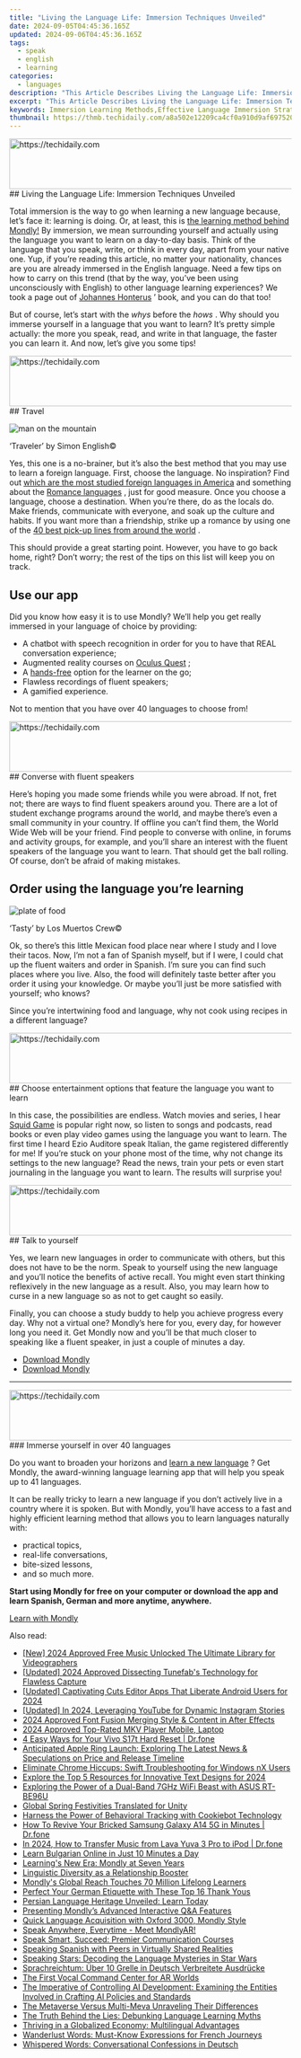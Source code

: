 ```yaml
---
title: "Living the Language Life: Immersion Techniques Unveiled"
date: 2024-09-05T04:45:36.165Z
updated: 2024-09-06T04:45:36.165Z
tags:
  - speak
  - english
  - learning
categories:
  - languages
description: "This Article Describes Living the Language Life: Immersion Techniques Unveiled"
excerpt: "This Article Describes Living the Language Life: Immersion Techniques Unveiled"
keywords: Immersion Learning Methods,Effective Language Immersion Strategies,Mastering New Languages Through Immersion,Language Acquisition,Cultural Immersion Language Programs,Full-Language Immersion Experience,Language Learning
thumbnail: https://thmb.techidaily.com/a8a502e12209ca4cf0a910d9af6975208a0b7497dd6ac900e046b6637a6b7e0e.jpg
---
```


<!-- affiliate ads begin -->
<a href="https://aligracehair.sjv.io/c/5597632/2115937/19272" target="_top" id="2115937">
  <img src="//a.impactradius-go.com/display-ad/19272-2115937" border="0" alt="https://techidaily.com" width="728" height="90"/>
</a>
<img height="0" width="0" src="https://aligracehair.sjv.io/i/5597632/2115937/19272" style="position:absolute;visibility:hidden;" border="0" />
<!-- affiliate ads end -->
## Living the Language Life: Immersion Techniques Unveiled

 Total immersion is the way to go when learning a new language because, let’s face it: learning is doing. Or, at least, this is [the learning method behind Mondly!](https://shop.mondly.com/affiliate.php?ACCOUNT=ATISTUDI&AFFILIATE=108875&PATH=https://www.mondly.com?AFFILIATE=108875)  By immersion, we mean surrounding yourself and actually using the language you want to learn on a day-to-day basis. Think of the language that you speak, write, or think in every day, apart from your native one. Yup, if you’re reading this article, no matter your nationality, chances are you are already immersed in the English language. Need a few tips on how to carry on this trend (that by the way, you’ve been using unconsciously with English) to other language learning experiences? We took a page out of [Johannes Honterus](https://shop.mondly.com/affiliate.php?ACCOUNT=ATISTUDI&AFFILIATE=108875&PATH=https://www.mondly.com?AFFILIATE=108875) ’ book, and you can do that too!

But of course, let’s start with the _whys_ before the _hows_  . Why should you immerse yourself in a language that you want to learn? It’s pretty simple actually: the more you speak, read, and write in that language, the faster you can learn it. And now, let’s give you some tips!

<!-- affiliate ads begin -->
<a href="https://aligracehair.sjv.io/c/5597632/1997635/19272" target="_top" id="1997635">
  <img src="//a.impactradius-go.com/display-ad/19272-1997635" border="0" alt="https://techidaily.com" width="728" height="90"/>
</a>
<img height="0" width="0" src="https://aligracehair.sjv.io/i/5597632/1997635/19272" style="position:absolute;visibility:hidden;" border="0" />
<!-- affiliate ads end -->
## Travel

![man on the mountain](https://edge.mondly.com/blog/wp-content/uploads/2021/12/man-on-the-mountain-960x720.jpg "How To Immerse Yourself In A Language: 6 Helpful Tips 2")

 ‘Traveler’ by Simon English©

 Yes, this one is a no-brainer, but it’s also the best method that you may use to learn a foreign language. First, choose the language. No inspiration? Find out [which are the most studied foreign languages in America](https://shop.mondly.com/affiliate.php?ACCOUNT=ATISTUDI&AFFILIATE=108875&PATH=https://www.mondly.com?AFFILIATE=108875) and something about the [Romance languages](https://shop.mondly.com/affiliate.php?ACCOUNT=ATISTUDI&AFFILIATE=108875&PATH=https://www.mondly.com?AFFILIATE=108875)  , just for good measure. Once you choose a language, choose a destination. When you’re there, do as the locals do. Make friends, communicate with everyone, and soak up the culture and habits. If you want more than a friendship, strike up a romance by using one of the [40 best pick-up lines from around the world](https://shop.mondly.com/affiliate.php?ACCOUNT=ATISTUDI&AFFILIATE=108875&PATH=https://www.mondly.com?AFFILIATE=108875) .

 This should provide a great starting point. However, you have to go back home, right? Don’t worry; the rest of the tips on this list will keep you on track.

## Use our app

 Did you know how easy it is to use Mondly? We’ll help you get really immersed in your language of choice by providing:

* A chatbot with speech recognition in order for you to have that REAL conversation experience;
* Augmented reality courses on [Oculus Quest](https://shop.mondly.com/affiliate.php?ACCOUNT=ATISTUDI&AFFILIATE=108875&PATH=https://www.mondly.com?AFFILIATE=108875) ;
* A [hands-free](https://shop.mondly.com/affiliate.php?ACCOUNT=ATISTUDI&AFFILIATE=108875&PATH=https://www.mondly.com?AFFILIATE=108875) option for the learner on the go;
* Flawless recordings of fluent speakers;
* A gamified experience.

 Not to mention that you have over 40 languages to choose from!

<!-- affiliate ads begin -->
<a href="https://appsumo.8odi.net/c/5597632/2082536/7443" target="_top" id="2082536">
  <img src="//a.impactradius-go.com/display-ad/7443-2082536" border="0" alt="https://techidaily.com" width="728" height="90"/>
</a>
<img height="0" width="0" src="https://appsumo.8odi.net/i/5597632/2082536/7443" style="position:absolute;visibility:hidden;" border="0" />
<!-- affiliate ads end -->
## Converse with fluent speakers

 Here’s hoping you made some friends while you were abroad. If not, fret not; there are ways to find fluent speakers around you. There are a lot of student exchange programs around the world, and maybe there’s even a small community in your country. If offline you can’t find them, the World Wide Web will be your friend. Find people to converse with online, in forums and activity groups, for example, and you’ll share an interest with the fluent speakers of the language you want to learn. That should get the ball rolling. Of course, don’t be afraid of making mistakes.

## Order using the language you’re learning

![plate of food](https://edge.mondly.com/blog/wp-content/uploads/2021/12/plate-of-food-960x641.jpg "How To Immerse Yourself In A Language: 6 Helpful Tips 3")

 ‘Tasty’ by Los Muertos Crew©

 Ok, so there’s this little Mexican food place near where I study and I love their tacos. Now, I’m not a fan of Spanish myself, but if I were, I could chat up the fluent waiters and order in Spanish. I’m sure you can find such places where you live. Also, the food will definitely taste better after you order it using your knowledge. Or maybe you’ll just be more satisfied with yourself; who knows?

 Since you’re intertwining food and language, why not cook using recipes in a different language?

<!-- affiliate ads begin -->
<a href="https://laganoo.pxf.io/c/5597632/1484944/16446" target="_top" id="1484944">
  <img src="//a.impactradius-go.com/display-ad/16446-1484944" border="0" alt="https://techidaily.com" width="728" height="90"/>
</a>
<img height="0" width="0" src="https://laganoo.pxf.io/i/5597632/1484944/16446" style="position:absolute;visibility:hidden;" border="0" />
<!-- affiliate ads end -->
## Choose entertainment options that feature the language you want to learn

 In this case, the possibilities are endless. Watch movies and series, I hear [Squid Game](https://shop.mondly.com/affiliate.php?ACCOUNT=ATISTUDI&AFFILIATE=108875&PATH=https://www.mondly.com?AFFILIATE=108875)  is popular right now, so listen to songs and podcasts, read books or even play video games using the language you want to learn. The first time I heard Ezio Auditore speak Italian, the game registered differently for me! If you’re stuck on your phone most of the time, why not change its settings to the new language? Read the news, train your pets or even start journaling in the language you want to learn. The results will surprise you!

<!-- affiliate ads begin -->
<a href="https://aligracehair.sjv.io/c/5597632/1918703/19272" target="_top" id="1918703">
  <img src="//a.impactradius-go.com/display-ad/19272-1918703" border="0" alt="https://techidaily.com" width="728" height="90"/>
</a>
<img height="0" width="0" src="https://aligracehair.sjv.io/i/5597632/1918703/19272" style="position:absolute;visibility:hidden;" border="0" />
<!-- affiliate ads end -->
## Talk to yourself

 Yes, we learn new languages in order to communicate with others, but this does not have to be the norm. Speak to yourself using the new language and you’ll notice the benefits of active recall. You might even start thinking reflexively in the new language as a result. Also, you may learn how to curse in a new language so as not to get caught so easily.

 Finally, you can choose a study buddy to help you achieve progress every day. Why not a virtual one? Mondly’s here for you, every day, for however long you need it. Get Mondly now and you’ll be that much closer to speaking like a fluent speaker, in just a couple of minutes a day.

* [Download Mondly](https://www.facebook.com/sharer/sharer.php?u=https%3A%2F%2Fwww.mondly.com%2Fblog%2Fimmerse-yourself-language-tips%2F&t=How+to+Immerse+Yourself+in+a+Language%3A+6+Helpful+Tips "Share on Facebook")
* [Download Mondly](https://shop.mondly.com/affiliate.php?ACCOUNT=ATISTUDI&AFFILIATE=108875&PATH=https://www.mondly.com?AFFILIATE=108875)

---

<!-- affiliate ads begin -->
<a href="https://appsumo.8odi.net/c/5597632/2024326/7443" target="_top" id="2024326">
  <img src="//a.impactradius-go.com/display-ad/7443-2024326" border="0" alt="https://techidaily.com" width="728" height="90"/>
</a>
<img height="0" width="0" src="https://appsumo.8odi.net/i/5597632/2024326/7443" style="position:absolute;visibility:hidden;" border="0" />
<!-- affiliate ads end -->
### Immerse yourself in over 40 languages

 Do you want to broaden your horizons and [learn a new language](https://shop.mondly.com/affiliate.php?ACCOUNT=ATISTUDI&AFFILIATE=108875&PATH=https://www.mondly.com?AFFILIATE=108875) ? Get Mondly, the award-winning language learning app that will help you speak up to 41 languages.

 It can be really tricky to learn a new language if you don’t actively live in a country where it is spoken. But with Mondly, you’ll have access to a fast and highly efficient learning method that allows you to learn languages naturally with:

* practical topics,
* real-life conversations,
* bite-sized lessons,
* and so much more.

 **Start using Mondly for free on your computer or download the app and learn Spanish, German and more anytime, anywhere.**

[Learn with Mondly](https://adjt.mondly.com/5ixfg4k?campaign=blog-post-id-6395&fallback=https%3A%2F%2Fapp.mondly.com%3Futm%5Fmedium%3Dblog%5Fblog-post-id-6395%26utm%5Fsource%3Dblog-post-id-6395&redirect%5Fmacos=https%3A%2F%2Fapp.mondly.com%3Futm%5Fmedium%3Dblog%5Fblog-post-id-6395%26utm%5Fsource%3Dblog-post-id-6395&redirect%5Fandroid=https%3A%2F%2Fplay.google.com%2Fstore%2Fapps%2Fdetails%3Fid%3Dcom.atistudios.mondly.languages%3Futm%5Fmedium%3Dblog%5Fblog-post-id-6395%26utm%5Fsource%3Dblog-post-id-6395&redirect%5Fios=https%3A%2F%2Fapps.apple.com%2Fapp%2Fapple-store%2Fid987873536%3Fpt%3D78954800%26ct%3Dblog-post-id-6395%26mt%3D8 "Learn with Mondly")

<ins class="adsbygoogle"
     style="display:block"
     data-ad-format="autorelaxed"
     data-ad-client="ca-pub-7571918770474297"
     data-ad-slot="1223367746"></ins>



<ins class="adsbygoogle"
     style="display:block"
     data-ad-client="ca-pub-7571918770474297"
     data-ad-slot="8358498916"
     data-ad-format="auto"
     data-full-width-responsive="true"></ins>

<span class="atpl-alsoreadstyle">Also read:</span>
<div><ul>
<li><a href="https://eaxpv-info.techidaily.com/new-2024-approved-free-music-unlocked-the-ultimate-library-for-videographers/"><u>[New] 2024 Approved  Free Music Unlocked  The Ultimate Library for Videographers</u></a></li>
<li><a href="https://screen-sharing-recording.techidaily.com/updated-2024-approved-dissecting-tunefabs-technology-for-flawless-capture/"><u>[Updated] 2024 Approved  Dissecting Tunefab's Technology for Flawless Capture</u></a></li>
<li><a href="https://facebook-record-videos.techidaily.com/updated-captivating-cuts-editor-apps-that-liberate-android-users-for-2024/"><u>[Updated] Captivating Cuts  Editor Apps That Liberate Android Users for 2024</u></a></li>
<li><a href="https://youtube-web.techidaily.com/ed-in-2024-leveraging-youtube-for-dynamic-instagram-stories/"><u>[Updated] In 2024, Leveraging YouTube for Dynamic Instagram Stories</u></a></li>
<li><a href="https://some-techniques.techidaily.com/2024-approved-font-fusion-merging-style-and-content-in-after-effects/"><u>2024 Approved  Font Fusion  Merging Style & Content in After Effects</u></a></li>
<li><a href="https://some-approaches.techidaily.com/2024-approved-top-rated-mkv-player-mobile-laptop/"><u>2024 Approved  Top-Rated MKV Player  Mobile, Laptop</u></a></li>
<li><a href="https://phone-solutions.techidaily.com/4-easy-ways-for-your-vivo-s17t-hard-reset-drfone-by-drfone-reset-android-reset-android/"><u>4 Easy Ways for Your Vivo S17t Hard Reset | Dr.fone</u></a></li>
<li><a href="https://tech-renaissance.techidaily.com/anticipated-apple-ring-launch-exploring-the-latest-news-and-speculations-on-price-and-release-timeline/"><u>Anticipated Apple Ring Launch: Exploring The Latest News & Speculations on Price and Release Timeline</u></a></li>
<li><a href="https://win-able.techidaily.com/eliminate-chrome-hiccups-swift-troubleshooting-for-windows-nx-users/"><u>Eliminate Chrome Hiccups: Swift Troubleshooting for Windows nX Users</u></a></li>
<li><a href="https://some-techniques.techidaily.com/explore-the-top-5-resources-for-innovative-text-designs-for-2024/"><u>Explore the Top 5 Resources for Innovative Text Designs for 2024</u></a></li>
<li><a href="https://hardware-reviews.techidaily.com/exploring-the-power-of-a-dual-band-7ghz-wifi-beast-with-asus-rt-be96u/"><u>Exploring the Power of a Dual-Band 7GHz WiFi Beast with ASUS RT-BE96U</u></a></li>
<li><a href="https://mondly-stories.techidaily.com/global-spring-festivities-translated-for-unity/"><u>Global Spring Festivities Translated for Unity</u></a></li>
<li><a href="https://data-safeguard.techidaily.com/harness-the-power-of-behavioral-tracking-with-cookiebot-technology/"><u>Harness the Power of Behavioral Tracking with Cookiebot Technology</u></a></li>
<li><a href="https://howto.techidaily.com/how-to-revive-your-bricked-samsung-galaxy-a14-5g-in-minutes-drfone-by-drfone-fix-android-problems-fix-android-problems/"><u>How To Revive Your Bricked Samsung Galaxy A14 5G in Minutes | Dr.fone</u></a></li>
<li><a href="https://android-transfer.techidaily.com/in-2024-how-to-transfer-music-from-lava-yuva-3-pro-to-ipod-drfone-by-drfone-transfer-from-android-transfer-from-android/"><u>In 2024, How to Transfer Music from Lava Yuva 3 Pro to iPod | Dr.fone</u></a></li>
<li><a href="https://mondly-stories.techidaily.com/learn-bulgarian-online-in-just-10-minutes-a-day/"><u>Learn Bulgarian Online in Just 10 Minutes a Day</u></a></li>
<li><a href="https://mondly-stories.techidaily.com/learnings-new-era-mondly-at-seven-years/"><u>Learning's New Era: Mondly at Seven Years</u></a></li>
<li><a href="https://mondly-stories.techidaily.com/linguistic-diversity-as-a-relationship-booster/"><u>Linguistic Diversity as a Relationship Booster</u></a></li>
<li><a href="https://mondly-stories.techidaily.com/mondlys-global-reach-touches-70-million-lifelong-learners/"><u>Mondly's Global Reach Touches 70 Million Lifelong Learners</u></a></li>
<li><a href="https://mondly-stories.techidaily.com/perfect-your-german-etiquette-with-these-top-16-thank-yous/"><u>Perfect Your German Etiquette with These Top 16 Thank Yous</u></a></li>
<li><a href="https://mondly-stories.techidaily.com/persian-language-heritage-unveiled-learn-today/"><u>Persian Language Heritage Unveiled: Learn Today</u></a></li>
<li><a href="https://mondly-stories.techidaily.com/presenting-mondlys-advanced-interactive-qanda-features/"><u>Presenting Mondly’s Advanced Interactive Q&A Features</u></a></li>
<li><a href="https://mondly-stories.techidaily.com/quick-language-acquisition-with-oxford-3000-mondly-style/"><u>Quick Language Acquisition with Oxford 3000, Mondly Style</u></a></li>
<li><a href="https://mondly-stories.techidaily.com/speak-anywhere-everytime-meet-mondlyar/"><u>Speak Anywhere, Everytime - Meet MondlyAR!</u></a></li>
<li><a href="https://mondly-stories.techidaily.com/speak-smart-succeed-premier-communication-courses/"><u>Speak Smart, Succeed: Premier Communication Courses</u></a></li>
<li><a href="https://mondly-stories.techidaily.com/speaking-spanish-with-peers-in-virtually-shared-realities/"><u>Speaking Spanish with Peers in Virtually Shared Realities</u></a></li>
<li><a href="https://mondly-stories.techidaily.com/speaking-stars-decoding-the-language-mysteries-in-star-wars/"><u>Speaking Stars: Decoding the Language Mysteries in Star Wars</u></a></li>
<li><a href="https://mondly-stories.techidaily.com/sprachreichtum-uber-10-grelle-in-deutsch-verbreitete-ausdrucke/"><u>Sprachreichtum: Über 10 Grelle in Deutsch Verbreitete Ausdrücke</u></a></li>
<li><a href="https://mondly-stories.techidaily.com/the-first-vocal-command-center-for-ar-worlds/"><u>The First Vocal Command Center for AR Worlds</u></a></li>
<li><a href="https://tech-revival.techidaily.com/the-imperative-of-controlling-ai-development-examining-the-entities-involved-in-crafting-ai-policies-and-standards/"><u>The Imperative of Controlling AI Development: Examining the Entities Involved in Crafting AI Policies and Standards</u></a></li>
<li><a href="https://extra-lessons.techidaily.com/the-metaverse-versus-multi-meva-unraveling-their-differences/"><u>The Metaverse Versus Multi-Meva  Unraveling Their Differences</u></a></li>
<li><a href="https://mondly-stories.techidaily.com/the-truth-behind-the-lies-debunking-language-learning-myths/"><u>The Truth Behind the Lies: Debunking Language Learning Myths</u></a></li>
<li><a href="https://mondly-stories.techidaily.com/thriving-in-a-globalized-economy-multilingual-advantages/"><u>Thriving in a Globalized Economy: Multilingual Advantages</u></a></li>
<li><a href="https://mondly-stories.techidaily.com/wanderlust-words-must-know-expressions-for-french-journeys/"><u>Wanderlust Words: Must-Know Expressions for French Journeys</u></a></li>
<li><a href="https://mondly-stories.techidaily.com/whispered-words-conversational-confessions-in-deutsch/"><u>Whispered Words: Conversational Confessions in Deutsch</u></a></li>
</ul></div>
